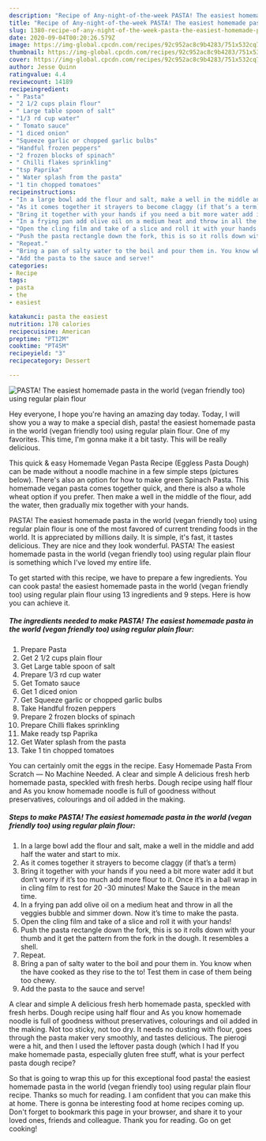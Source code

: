 ```yaml
---
description: "Recipe of Any-night-of-the-week PASTA! The easiest homemade pasta in the world (vegan friendly too) using regular plain flour"
title: "Recipe of Any-night-of-the-week PASTA! The easiest homemade pasta in the world (vegan friendly too) using regular plain flour"
slug: 1380-recipe-of-any-night-of-the-week-pasta-the-easiest-homemade-pasta-in-the-world-vegan-friendly-too-using-regular-plain-flour
date: 2020-09-04T00:20:26.579Z
image: https://img-global.cpcdn.com/recipes/92c952ac8c9b4283/751x532cq70/pasta-the-easiest-homemade-pasta-in-the-world-vegan-friendly-too-using-regular-plain-flour-recipe-main-photo.jpg
thumbnail: https://img-global.cpcdn.com/recipes/92c952ac8c9b4283/751x532cq70/pasta-the-easiest-homemade-pasta-in-the-world-vegan-friendly-too-using-regular-plain-flour-recipe-main-photo.jpg
cover: https://img-global.cpcdn.com/recipes/92c952ac8c9b4283/751x532cq70/pasta-the-easiest-homemade-pasta-in-the-world-vegan-friendly-too-using-regular-plain-flour-recipe-main-photo.jpg
author: Jesse Quinn
ratingvalue: 4.4
reviewcount: 14189
recipeingredient:
- " Pasta"
- "2 1/2 cups plain flour"
- " Large table spoon of salt"
- "1/3 rd cup water"
- " Tomato sauce"
- "1 diced onion"
- "Squeeze garlic or chopped garlic bulbs"
- "Handful frozen peppers"
- "2 frozen blocks of spinach"
- " Chilli flakes sprinkling"
- "tsp Paprika"
- " Water splash from the pasta"
- "1 tin chopped tomatoes"
recipeinstructions:
- "In a large bowl add the flour and salt, make a well in the middle and add half the water and start to mix."
- "As it comes together it strayers to become claggy (if that’s a term)"
- "Bring it together with your hands if you need a bit more water add it but don’t worry if it’s too much add more flour to it. Once it’s in a ball wrap in in cling film to rest for 20 -30 minutes! Make the Sauce in the mean time."
- "In a frying pan add olive oil on a medium heat and throw in all the veggies bubble and simmer down. Now it’s time to make the pasta."
- "Open the cling film and take of a slice and roll it with your hands!"
- "Push the pasta rectangle down the fork, this is so it rolls down with your thumb and it get the pattern from the fork in the dough. It resembles a shell."
- "Repeat."
- "Bring a pan of salty water to the boil and pour them in. You know when the have cooked as they rise to the to! Test them in case of them being too chewy."
- "Add the pasta to the sauce and serve!"
categories:
- Recipe
tags:
- pasta
- the
- easiest

katakunci: pasta the easiest 
nutrition: 178 calories
recipecuisine: American
preptime: "PT12M"
cooktime: "PT45M"
recipeyield: "3"
recipecategory: Dessert

---
```



![PASTA! The easiest homemade pasta in the world (vegan friendly too) using regular plain flour](https://img-global.cpcdn.com/recipes/92c952ac8c9b4283/751x532cq70/pasta-the-easiest-homemade-pasta-in-the-world-vegan-friendly-too-using-regular-plain-flour-recipe-main-photo.jpg)

Hey everyone, I hope you're having an amazing day today. Today, I will show you a way to make a special dish, pasta! the easiest homemade pasta in the world (vegan friendly too) using regular plain flour. One of my favorites. This time, I'm gonna make it a bit tasty. This will be really delicious.

This quick &amp; easy Homemade Vegan Pasta Recipe (Eggless Pasta Dough) can be made without a noodle machine in a few simple steps (pictures below). There&#39;s also an option for how to make green Spinach Pasta. This homemade vegan pasta comes together quick, and there is also a whole wheat option if you prefer. Then make a well in the middle of the flour, add the water, then gradually mix together with your hands.

PASTA! The easiest homemade pasta in the world (vegan friendly too) using regular plain flour is one of the most favored of current trending foods in the world. It is appreciated by millions daily. It is simple, it's fast, it tastes delicious. They are nice and they look wonderful. PASTA! The easiest homemade pasta in the world (vegan friendly too) using regular plain flour is something which I've loved my entire life.


To get started with this recipe, we have to prepare a few ingredients. You can cook pasta! the easiest homemade pasta in the world (vegan friendly too) using regular plain flour using 13 ingredients and 9 steps. Here is how you can achieve it.

<!--inarticleads1-->

##### The ingredients needed to make PASTA! The easiest homemade pasta in the world (vegan friendly too) using regular plain flour:

1. Prepare  Pasta
1. Get 2 1/2 cups plain flour
1. Get  Large table spoon of salt
1. Prepare 1/3 rd cup water
1. Get  Tomato sauce
1. Get 1 diced onion
1. Get Squeeze garlic or chopped garlic bulbs
1. Take Handful frozen peppers
1. Prepare 2 frozen blocks of spinach
1. Prepare  Chilli flakes sprinkling
1. Make ready tsp Paprika
1. Get  Water splash from the pasta
1. Take 1 tin chopped tomatoes


You can certainly omit the eggs in the recipe. Easy Homemade Pasta From Scratch — No Machine Needed. A clear and simple A delicious fresh herb homemade pasta, speckled with fresh herbs. Dough recipe using half flour and As you know homemade noodle is full of goodness without preservatives, colourings and oil added in the making. 

<!--inarticleads2-->

##### Steps to make PASTA! The easiest homemade pasta in the world (vegan friendly too) using regular plain flour:

1. In a large bowl add the flour and salt, make a well in the middle and add half the water and start to mix.
1. As it comes together it strayers to become claggy (if that’s a term)
1. Bring it together with your hands if you need a bit more water add it but don’t worry if it’s too much add more flour to it. Once it’s in a ball wrap in in cling film to rest for 20 -30 minutes! Make the Sauce in the mean time.
1. In a frying pan add olive oil on a medium heat and throw in all the veggies bubble and simmer down. Now it’s time to make the pasta.
1. Open the cling film and take of a slice and roll it with your hands!
1. Push the pasta rectangle down the fork, this is so it rolls down with your thumb and it get the pattern from the fork in the dough. It resembles a shell.
1. Repeat.
1. Bring a pan of salty water to the boil and pour them in. You know when the have cooked as they rise to the to! Test them in case of them being too chewy.
1. Add the pasta to the sauce and serve!


A clear and simple A delicious fresh herb homemade pasta, speckled with fresh herbs. Dough recipe using half flour and As you know homemade noodle is full of goodness without preservatives, colourings and oil added in the making. Not too sticky, not too dry. It needs no dusting with flour, goes through the pasta maker very smoothly, and tastes delicious. The pierogi were a hit, and then I used the leftover pasta dough (which I had If you make homemade pasta, especially gluten free stuff, what is your perfect pasta dough recipe? 

So that is going to wrap this up for this exceptional food pasta! the easiest homemade pasta in the world (vegan friendly too) using regular plain flour recipe. Thanks so much for reading. I am confident that you can make this at home. There is gonna be interesting food at home recipes coming up. Don't forget to bookmark this page in your browser, and share it to your loved ones, friends and colleague. Thank you for reading. Go on get cooking!
